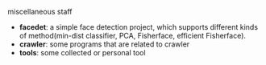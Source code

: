 miscellaneous staff

* __facedet__: a simple face detection project, which supports different kinds of method(min-dist classifier, PCA, Fisherface, efficient Fisherface).
* __crawler__: some programs that are related to crawler
* __tools__: some collected or personal tool
